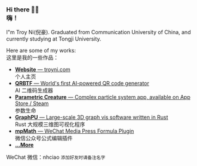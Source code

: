 ### Hi there 👋🏻<br />嗨！

I"m Troy Ni(倪豪). Graduated from Communication University of China, and currently studying at Tongji University.

Here are some of my works:<br />这里是我的一些作品：

- [**Website** — troyni.com](https://troyni.com)<br />个人主页
- [**QRBTF** — World's first AI-powered QR code generator](https://qrbtf.com)<br />AI 二维码生成器
- [**Parametric Creature** — Complex particle system app, available on App Store / Steam](https://troyni.com/pcl)<br />参数生命
- [**GraphPU** — Large-scale 3D graph vis software written in Rust](https://troyni.com/graphpu)<br />Rust 大规模三维图可视化程序
- [**mpMath** — WeChat Media Press Formula Plugin](https://github.com/ciaochaos/mpMath)<br />微信公众号公式编辑插件
- [**...More**](https://troyni.com/projects)

WeChat 微信：nhciao `添加好友时请备注名字`
